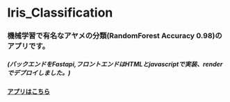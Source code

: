 # Iris_Classification

### 機械学習で有名なアヤメの分類(RandomForest Accuracy 0.98)のアプリです。
##### (バックエンドをFastapi,フロントエンドはHTMLとjavascriptで実装、renderでデプロイしました。)
[](frontend/img/app_img.jpg)

#### [アプリはこちら](https://iris-frontend-azns.onrender.com/)
